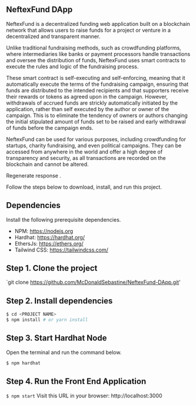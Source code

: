 ## NeftexFund DApp
NeftexFund is a decentralized funding web application built on a blockchain network that allows users to raise funds for a project or venture in a decentralized and transparent manner.

Unlike traditional fundraising methods, such as crowdfunding platforms, where intermediaries like banks or payment processors handle transactions and oversee the distribution of funds, NeftexFund uses smart contracts to execute the rules and logic of the fundraising process.

These smart contract is self-executing and self-enforcing, meaning that it automatically execute the terms of the fundraising campaign, ensuring that funds are distributed to the intended recipients and that supporters receive their rewards or tokens as agreed upon in the campaign. However, withdrawals of accrued funds are strickly automatically initiated by the application, rather than self executed by the author or owner of the campaign. This is to eliminate the tendency of owners or authors changing the initial stipulated amount of funds set to be raised and early withdrawal of funds before the campaign ends. 

NeftexFund can be used for various purposes, including crowdfunding for startups, charity fundraising, and even political campaigns. They can be accessed from anywhere in the world and offer a high degree of transparency and security, as all transactions are recorded on the blockchain and cannot be altered.





Regenerate response
.

Follow the steps below to download, install, and run this project.

## Dependencies
Install the following prerequisite dependencies.
- NPM: https://nodejs.org
- Hardhat: https://hardhat.org/
- EthersJs: https://ethers.org/
- Tailwind CSS: https://tailwindcss.com/


## Step 1. Clone the project
`git clone https://github.com/McDonaldSebastine/NeftexFund-DApp.git'
## Step 2. Install dependencies
```sh
$ cd <PROJECT NAME>
$ npm install # or yarn install
```
## Step 3. Start Hardhat Node
Open the terminal and run the command below.
```sh
$ npm hardhat 
```

## Step 4. Run the Front End Application
`$ npm start`
Visit this URL in your browser: http://localhost:3000


